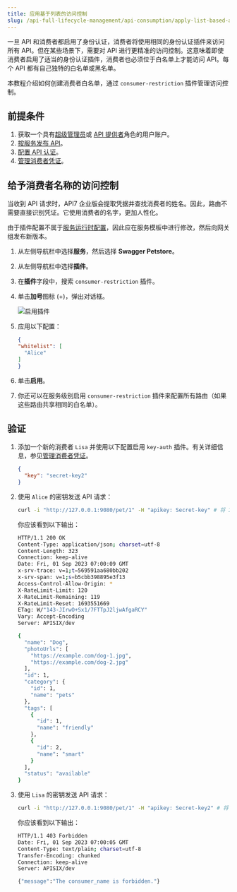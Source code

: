 ```yaml
---
title: 应用基于列表的访问控制
slug: /api-full-lifecycle-management/api-consumption/apply-list-based-accesss-control
---
```


一旦 API 和消费者都启用了身份认证，消费者将使用相同的身份认证插件来访问所有 API。但在某些场景下，需要对 API 进行更精准的访问控制。这意味着即使消费者启用了适当的身份认证插件，消费者也必须位于白名单上才能访问 API。每个 API 都有自己独特的白名单或黑名单。

本教程介绍如何创建消费者白名单，通过 `consumer-restriction` 插件管理访问控制。

## 前提条件

1. 获取一个具有[超级管理员](../../administration/role-based-access-control.md#super-admin)或 [API 提供者](../../administration/role-based-access-control.md#api-provider)角色的用户账户。
2. [按服务发布 API](../api-full-lifecycle-management/api-publishing/publish-apis-by-service)。
3. [配置 API 认证](.../api-security/set-up-api-authentication.md)。
4. [管理消费者凭证](/api-full-lifecycle-management/api-consumation/manage-consumer-credentials.md)。

## 给予消费者名称的访问控制

当收到 API 请求时，API7 企业版会提取凭据并查找消费者的姓名。因此，路由不需要直接识别凭证。它使用消费者的名字，更加人性化。

由于插件配置不属于[服务运行时配置](.../.../key-concepts/services.md#运行时配置)，因此应在服务模板中进行修改，然后向网关组发布新版本。

1. 从左侧导航栏中选择**服务**，然后选择 **Swagger Petstore**。
2. 从左侧导航栏中选择**插件**。
3. 在**插件**字段中，搜索 `consumer-restriction` 插件。
4. 单击**加号**图标 (+)，弹出对话框。

    ![启用插件](https://static.apiseven.com/uploads/2023/12/08/NChOJDxQ_enable-consumer-restriction_zh.png)

5. 应用以下配置：

    ```json
    {
    "whitelist": [
      "Alice"
    ]
    }
    ```

5. 单击**启用**。
6. 你还可以在服务级别启用 `consumer-restriction` 插件来配置所有路由（如果这些路由共享相同的白名单）。

## 验证

1. 添加一个新的消费者 `Lisa` 并使用以下配置启用 `key-auth` 插件。有关详细信息，参见[管理消费者凭证](/api-full-lifecycle-management/api-consumation/manage-consumer-credentials.md)。

    ```json
    {
      "key": "secret-key2"
    }
    ```

2. 使用 `Alice` 的密钥发送 API 请求：

    ```bash
    curl -i "http://127.0.0.1:9080/pet/1" -H "apikey: Secret-key" # 将 127.0.0.1 替换为你的 Test Group 的地址。
    ```

    你应该看到以下输出：

    ```bash
    HTTP/1.1 200 OK
    Content-Type: application/json; charset=utf-8
    Content-Length: 323
    Connection: keep-alive
    Date: Fri, 01 Sep 2023 07:00:09 GMT
    x-srv-trace: v=1;t=569591aa680bb202
    x-srv-span: v=1;s=b5cbb398895e3f13
    Access-Control-Allow-Origin: *
    X-RateLimit-Limit: 120
    X-RateLimit-Remaining: 119
    X-RateLimit-Reset: 1693551669
    ETag: W/"143-JIrwO+Sx1/7FTTpJ2ljwAfgaRCY"
    Vary: Accept-Encoding
    Server: APISIX/dev

    {
      "name": "Dog",
      "photoUrls": [
        "https://example.com/dog-1.jpg",
        "https://example.com/dog-2.jpg"
      ],
      "id": 1,
      "category": {
        "id": 1,
        "name": "pets"
      },
      "tags": [
        {
          "id": 1,
          "name": "friendly"
        },
        {
          "id": 2,
          "name": "smart"
        }
      ],
      "status": "available"
    }
    ```

3. 使用 `Lisa` 的密钥发送 API 请求：

    ```bash
    curl -i "http://127.0.0.1:9080/pet/1" -H "apikey: Secret-key2" # 将 127.0.0.1 替换为你的 Test Group 的地址。
    ```

    你应该看到以下输出：

    ```bash
    HTTP/1.1 403 Forbidden
    Date: Fri, 01 Sep 2023 07:00:05 GMT
    Content-Type: text/plain; charset=utf-8
    Transfer-Encoding: chunked
    Connection: keep-alive
    Server: APISIX/dev

    {"message":"The consumer_name is forbidden."}
    ```
